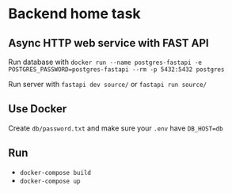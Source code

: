 # Backend home task

**Async HTTP web service with FAST API**
-
Run database with `docker run --name postgres-fastapi -e POSTGRES_PASSWORD=postgres-fastapi --rm -p 5432:5432 postgres`

Run server with `fastapi dev source/` or `fastapi run source/`

**Use Docker**
-
Create `db/password.txt` and make sure your `.env` have `DB_HOST=db`

Run 
- 
- `docker-compose build`
- `docker-compose up`